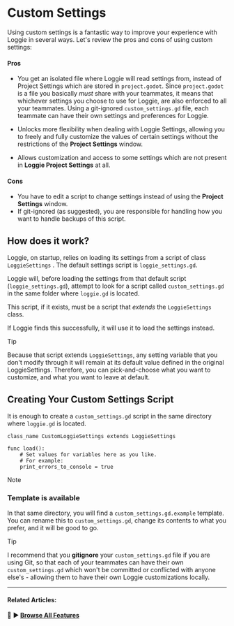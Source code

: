 # Custom Settings

Using custom settings is a fantastic way to improve your experience with Loggie in several ways.
Let's review the pros and cons of using custom settings:

#### Pros
* You get an isolated file where Loggie will read settings from, instead of Project Settings which are stored in `project.godot`.
  Since `project.godot` is a file you basically *must* share with your teammates, it means that whichever settings you choose to use for Loggie, are also enforced to all your teammates. 
  Using a git-ignored `custom_settings.gd` file, each teammate can have their own settings and preferences for Loggie.
  
* Unlocks more flexibility when dealing with Loggie Settings, allowing you to freely and fully customize the values of certain settings without the restrictions of the **Project Settings** window.
  
* Allows customization and access to some settings which are not present in **Loggie Project Settings** at all.
   
#### Cons
* You have to edit a script to change settings instead of using the **Project Settings** window.
* If git-ignored (as suggested), you are responsible for handling how you want to handle backups of this script.
  
## How does it work? 

Loggie, on startup, relies on loading its settings from a script of class `LoggieSettings` .
The default settings script is `loggie_settings.gd`.

Loggie will, before loading the settings from that default script (`loggie_settings.gd`), attempt to look for a script called `custom_settings.gd` in the same folder where `loggie.gd` is located.

This script, if it exists, must be a script that *extends* the `LoggieSettings` class.

If Loggie finds this successfully, it will use it to load the settings instead.

> [!TIP]
> Because that script extends `LoggieSettings`, any setting variable that you don't modify through it will remain at its default value defined in the original LoggieSettings.
> Therefore, you can pick-and-choose what you want to customize, and what you want to leave at default.

## Creating Your Custom Settings Script

It is enough to create a `custom_settings.gd` script in the same directory where `loggie.gd` is located.

```
class_name CustomLoggieSettings extends LoggieSettings

func load():
	# Set values for variables here as you like.
	# For example:
	print_errors_to_console = true
```

> [!NOTE]
> ### Template is available
> In that same directory, you will find a `custom_settings.gd.example` template.
You can rename this to `custom_settings.gd`, change its contents to what you prefer, and it will be good to go.

> [!TIP]
> I recommend that you **gitignore** your `custom_settings.gd` file if you are using Git, so that each of your teammates can have their own `custom_settings.gd` which won't be committed or conflicted with anyone else's - allowing them to have their own Loggie customizations locally.

---
#### Related Articles:
👀 **► [Browse All Features](../ALL_FEATURES.md)**